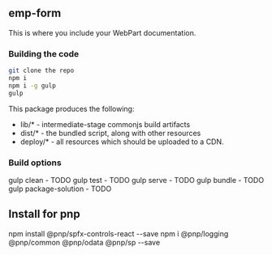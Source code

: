 ## emp-form

This is where you include your WebPart documentation.

### Building the code

```bash
git clone the repo
npm i
npm i -g gulp
gulp
```

This package produces the following:

* lib/* - intermediate-stage commonjs build artifacts
* dist/* - the bundled script, along with other resources
* deploy/* - all resources which should be uploaded to a CDN.

### Build options

gulp clean - TODO
gulp test - TODO
gulp serve - TODO
gulp bundle - TODO
gulp package-solution - TODO

## Install for pnp
npm install @pnp/spfx-controls-react --save
​npm i @pnp/logging @pnp/common @pnp/odata @pnp/sp --save